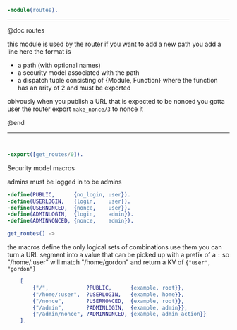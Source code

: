 ```erlang
-module(routes).

```

-------------------------------------------------------------------

@doc routes

this module is used by the router
if you want to add a new path you add a line here
the format is
* a path (with optional names)
* a security model associated with the path
* a dispatch tuple consisting of {Module, Function}
  where the function has an arity of 2 and must be exported

obivously when you publish a URL that is expected to be nonced
you gotta user the router export `make_nonce/3` to nonce it

@end

-------------------------------------------------------------------

```erlang


-export([get_routes/0]).

```


Security model macros

admins must be logged in to be admins

```erlang
-define(PUBLIC,      {no_login, user}).
-define(USERLOGIN,   {login,    user}).
-define(USERNONCED,  {nonce,    user}).
-define(ADMINLOGIN,  {login,    admin}).
-define(ADMINNONCED, {nonce,    admin}).

get_routes() ->
```

the macros define the only logical sets of combinations
use them
you can turn a URL segment into a value that can be picked up
with a prefix of a `:`
so "/home/:user" will match "/home/gordon" and return a KV of `{"user", "gordon"}`

```erlang
    [
        {"/",            ?PUBLIC,      {example, root}},
        {"/home/:user",  ?USERLOGIN,   {example, home}},
        {"/nonce",       ?USERNONCED,  {example, root}},
        {"/admin",       ?ADMINLOGIN,  {example, admin}},
        {"/admin/nonce", ?ADMINNONCED, {example, admin_action}}
    ].
```
